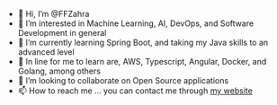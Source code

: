 - 👋 Hi, I’m @FFZahra
- 👀 I’m interested in Machine Learning, AI, DevOps, and Software Development in general
- 🌱 I’m currently learning Spring Boot, and taking my Java skills to an advanced level
- 🔰  In line for me to learn are, AWS, Typescript, Angular, Docker, and Golang, among others
- 💞️ I’m looking to collaborate on Open Source applications
- 📫 How to reach me ... you can contact me through [my website](https://fatisahid.site/myPortfolio)

<!---
FFZahra/FFZahra is a ✨ special ✨ repository because its `README.md` (this file) appears on your GitHub profile.
You can click the Preview link to take a look at your changes.
--->
